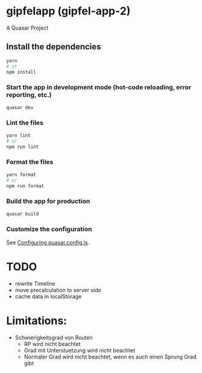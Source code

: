 # gipfelapp (gipfel-app-2)

A Quasar Project

## Install the dependencies
```bash
yarn
# or
npm install
```

### Start the app in development mode (hot-code reloading, error reporting, etc.)
```bash
quasar dev
```


### Lint the files
```bash
yarn lint
# or
npm run lint
```


### Format the files
```bash
yarn format
# or
npm run format
```


### Build the app for production
```bash
quasar build
```

### Customize the configuration
See [Configuring quasar.config.js](https://v2.quasar.dev/quasar-cli-vite/quasar-config-js).


# TODO
- rewrite Timeline
- move precalculation to server side
- cache data in localStorage


# Limitations:
- Schwierigkeitsgrad von Routen
    - RP wird nicht beachtet
    - Grad mit Unterstuetzung wird nicht beachtet
    - Normaler Grad wird nicht beachtet, wenn es auch einen Sprung Grad gibt
